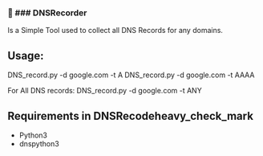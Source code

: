 ### :magnet:  ### DNSRecorder

Is a Simple Tool used to collect all DNS Records for any domains.


## Usage:
  
  DNS_record.py -d google.com -t A
  DNS_record.py -d google.com -t AAAA
  
  For All DNS records:
  DNS_record.py -d google.com -t ANY
  
 ## Requirements in DNSRecodeheavy_check_mark
  - Python3
  - dnspython3

